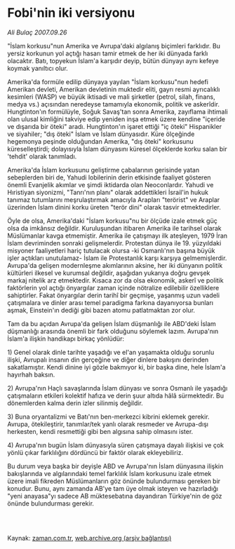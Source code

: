 # Fobi'nin iki versiyonu

*Ali Bulaç 2007.09.26*

<td class="columnist-detail">
<p>"İslam korkusu"nun Amerika ve Avrupa'daki algılanış biçimleri farklıdır. Bu yersiz korkunun yol açtığı hasarı tamir etmek de her iki dünyada farklı olacaktır. Batı, topyekun İslam'a karşıdır deyip, bütün dünyayı aynı kefeye koymak yanıltıcı olur.</p>
<p>
<div id="haberMetinDiv">
<p>Amerika'da formüle edilip dünyaya yayılan "İslam korkusu"nun hedefi Amerikan devleti, Amerikan devletinin muktedir eliti, gayrı resmi ayrıcalıklı kesimleri (WASP) ve büyük iktisadi ve mali şirketler (petrol, silah, finans, medya vs.) açısından neredeyse tamamıyla ekonomik, politik ve askerîdir. Hungtinton'ın formülüyle, Soğuk Savaş'tan sonra Amerika, zayıflama ihtimali olan ulusal kimliğini takviye edip yeniden inşa etmek üzere kendine "içeride ve dışarıda bir öteki" aradı. Hungtinton'ın işaret ettiği "iç öteki" Hispanikler ve siyahiler; "dış öteki" İslam ve İslam dünyasıdır. Küre ölçeğinde hegemonya peşinde olduğundan Amerika, "dış öteki" korkusunu küreselleştirdi; dolayısıyla İslam dünyasını küresel ölçeklerde korku salan bir 'tehdit' olarak tanımladı.
<p> Amerika'da İslam korkusunu geliştirme çabalarının gerisinde yatan sebeplerden biri de, Yahudi lobilerinin derin etkisinde faaliyet gösteren önemli Evanjelik akımlar ve şimdi iktidarda olan Neoconlardır. Yahudi ve Hıristiyan siyonizmi, "Tanrı'nın planı" olarak addettikleri İsrail'in hukuk tanımaz tutumlarını meşrulaştırmak amacıyla Arapları "terörist" ve Araplar üzerinden İslam dinini korku üreten "terör dini" olarak tasvir etmektedirler.
<p> Öyle de olsa, Amerika'daki "İslam korkusu"nu bir ölçüde izale etmek güç olsa da imkânsız değildir. Kuruluşundan itibaren Amerika ile tarihsel olarak Müslümanlar kavga etmemiştir. Amerika ile çatışmayı ilk ateşleyen, 1979 İran İslam devriminden sonraki gelişmelerdir. Protestan dünya ile 19. yüzyıldaki misyoner faaliyetleri hariç tutulacak olursa -ki Osmanlı'nın başına büyük işler açtıkları unutulamaz- İslam ile Protestanlık karşı karşıya gelmemişlerdir. Avrupa'da gelişen modernleşme akımlarının aksine, her iki dünyanın politik kültürleri ilkesel ve kurumsal değildir, aşağıdan yukarıya doğru gevşek markaj nitelik arz etmektedir. Kısaca zor da olsa ekonomik, askerî ve politik faktörlerin yol açtığı önyargılar zaman içinde nötralize edilebilir özelliklere sahiptirler. Fakat önyargılar derin tarihî bir geçmişe, yaşanmış uzun vadeli çatışmalara ve dinler arası temel paradigma farkına dayanıyorsa bunları aşmak, Einstein'ın dediği gibi bazen atomu patlatmaktan zor olur.
<p> Tam da bu açıdan Avrupa'da gelişen İslam düşmanlığı ile ABD'deki İslam düşmanlığı arasında önemli bir fark olduğunu söylemek lazım. Avrupa'nın İslam'a ilişkin handikapı birkaç yönlüdür: 
<p> 1) Genel olarak dinle tarihte yaşadığı ve el'an yaşamakta olduğu sorunlu ilişki, Avrupalı insanın din gerçeğine ve diğer dinlere bakışını derinden sakatlamıştır. Kendi dinine iyi gözle bakmıyor ki, bir başka dine, hele İslam'a hayırhah baksın. 
<p> 2) Avrupa'nın Haçlı savaşlarında İslam dünyası ve sonra Osmanlı ile yaşadığı çatışmaların etkileri kolektif hafıza ve derin şuur altıda hâlâ sürmektedir. Bu dönemlerden kalma derin izler silinmiş değildir. 
<p> 3) Buna oryantalizmi ve Batı'nın ben-merkezci kibrini eklemek gerekir. Avrupa, ötekileştirir, tanımlar/tek yanlı olarak resmeder ve Avrupa-dışı herkesten, kendi resmettiği gibi ben algısına sahip olmasını ister.
<p> 4) Avrupa'nın bugün İslam dünyasıyla süren çatışmaya dayalı ilişkisi ve çok yönlü çıkar farklılığını dördüncü bir faktör olarak ekleyebiliriz.
<p> Bu durum veya başka bir deyişle ABD ve Avrupa'nın İslam dünyasına ilişkin bakışlarında ve algılarındaki temel farklılık İslam korkusunu izale etmek üzere imali fikreden Müslümanların göz önünde bulundurması gereken bir konudur. Bunu, aynı zamanda AB'ye tam üye olmak isteyen ve hazırladığı "yeni anayasa"yı sadece AB müktesebatına dayandıran Türkiye'nin de göz önünde bulundurması gerekir.</p></p></p></p></p></p></p></p></p></div>
</p>


<p><br>
		 </br></p></td>

Kaynak: [zaman.com.tr](http://zaman.com.tr/yazar.do?yazino=593173), [web.archive.org (arşiv bağlantısı)](http://web.archive.org/web/20120125190735/http://www.zaman.com.tr/yazar.do?yazino=593173)
